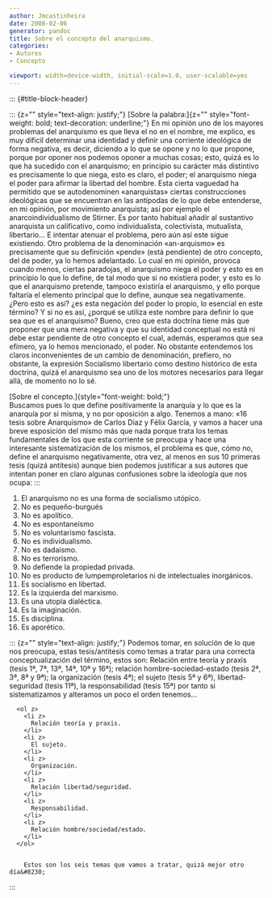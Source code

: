 ```yaml
---
author: Jmcastinheira
date: 2008-02-06
generator: pandoc
title: Sobre el concepto del anarquismo.
categories:
- Autores
- Concepto

viewport: width=device-width, initial-scale=1.0, user-scalable=yes
---
```


::: {#title-block-header}

::: {z="" style="text-align: justify;"}
[Sobre la palabra:]{z=""
style="font-weight: bold; text-decoration: underline;"} En mi opinión
uno de los mayores problemas del anarquismo es que lleva el no en el
nombre, me explico, es muy dificil determinar una identidad y definir
una corriente ideológica de forma negativa, es decir, diciendo a lo que
se opone y no lo que propone, porque por oponer nos podemos oponer a
muchas cosas; esto, quizá es lo que ha sucedido con el anarquismo; en
principio su carácter más distintivo es precisamente lo que niega, esto
es claro, el poder; el anarquismo niega el poder para afirmar la
libertad del hombre. Esta cierta vaguedad ha permitido que se
autodenominen «anarquistas» ciertas construcciones ideológicas que se
encuentran en las antípodas de lo que debe entenderse, en mi opinión,
por movimiento anarquista; así por ejemplo el anarcoindividualismo de
Stirner. Es por tanto habitual añadir al sustantivo anarquista un
calificativo, como individualista, colectivista, mutualista,
libertario... E intentar atenuar el problema, pero aún así este sigue
existiendo. Otro problema de la denominación «an-arquismo» es
precisamente que su definición «pende» (está pendiente) de otro
concepto, del de poder, ya lo hemos adelantado. Lo cual en mi opinión,
provoca cuando menos, ciertas paradojas, el anarquismo niega el poder y
esto es en principio lo que lo define, de tal modo que si no existiera
poder, y esto es lo que el anarquismo pretende, tampoco existiría el
anarquismo, y ello porque faltaría el elemento principal que lo define,
aunque sea negativamente. ¿Pero esto es así? ¿es esta negación del poder
lo propio, lo esencial en este término? Y si no es así, ¿porqué se
utiliza este nombre para definir lo que sea que es el anarquismo? Bueno,
creo que esta doctrína tiene más que proponer que una mera negativa y
que su identidad conceptual no está ni debe estar pendiente de otro
concepto el cual, además, esperamos que sea efímero, ya lo hemos
mencionado, el poder. No obstante entendemos los claros inconvenientes
de un cambio de denominación, prefiero, no obstante, la expresión
Socialismo libertario como destino histórico de esta doctrina, quizá el
anarquismo sea uno de los motores necesarios para llegar allá, de
momento no lo sé.

[Sobre el concepto.]{style="font-weight: bold;"}\
Buscamos pues lo que define positivamente la anarquía y lo que es la
anarquía por si misma, y no por oposición a algo. Tenemos a mano: «16
tesis sobre Anarquismo» de Carlos Diaz y Félix García, y vamos a hacer
una breve esposición del mismo más que nada porque trata los temas
fundamentales de los que esta corriente se preocupa y hace una
interesante sistematización de los mismos, el problema es que, cómo no,
define el anarquismo negativamente, otra vez, al menos en sus 10
primeras tesis (quizá antitesis) aunque bien podemos justificar a sus
autores que intentan poner en claro algunas confusiones sobre la
ideología que nos ocupa:
:::

1.  El anarquismo no es una forma de socialismo utópico.
2.  No es pequeño-burgués
3.  No es apolítico.
4.  No es espontaneísmo
5.  No es voluntarismo fascista.
6.  No es individualismo.
7.  No es dadaísmo.
8.  No es terrorismo.
9.  No defiende la propiedad privada.
10. No es producto de lumpemproletarios ni de intelectuales inorgánicos.
11. Es socialismo en libertad.
12. Es la izquierda del marxismo.
13. Es una utopía dialéctica.
14. Es la imaginación.
15. Es disciplina.
16. Es aporético.

::: {z="" style="text-align: justify;"}
      Podemos tomar, en solución de lo que nos preocupa, estas tesis/antitesis como temas a tratar para una correcta conceptualización del término, estos son: Relación entre teoría y praxis (tesis 1ª, 7ª, 13ª, 14ª, 10ª y 16ª); relación hombre-sociedad-estado (tesis 2ª, 3ª, 8ª y 9ª); la organización (tesis 4ª); el sujeto (tesis 5ª y 6ª), libertad-seguridad (tesis 11ª), la responsabilidad (tesis 15ª) por tanto si sistematizamos y alteramos un poco el orden tenemos&#8230;  
      
      <ol z>
        <li z>
          Relación teoría y praxis.
        </li>
        <li z>
          El sujeto.
        </li>
        <li z>
          Organización.
        </li>
        <li z>
          Relación libertad/seguridad.
        </li>
        <li z>
          Responsabilidad.
        </li>
        <li z>
          Relación hombre/sociedad/estado.
        </li>
      </ol>
      
      
        Estos son los seis temas que vamos a tratar, quizá mejor otro día&#8230;
      
    
:::
